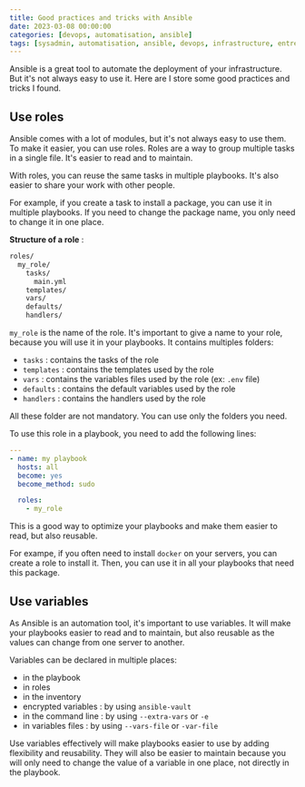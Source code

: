 ```yaml
---
title: Good practices and tricks with Ansible
date: 2023-03-08 00:00:00
categories: [devops, automatisation, ansible]
tags: [sysadmin, automatisation, ansible, devops, infrastructure, entreprise]
---
```


Ansible is a great tool to automate the deployment of your infrastructure. But it's not always easy to use it. Here are I store some good practices and tricks I found.

## Use roles

Ansible comes with a lot of modules, but it's not always easy to use them. To make it easier, you can use roles. Roles are a way to group multiple tasks in a single file. It's easier to read and to maintain.

With roles, you can reuse the same tasks in multiple playbooks. It's also easier to share your work with other people.

For example, if you create a task to install a package, you can use it in multiple playbooks. If you need to change the package name, you only need to change it in one place.

**Structure of a role** : 
    
```bash
roles/
  my_role/
    tasks/
      main.yml
    templates/
    vars/
    defaults/
    handlers/
```

`my_role` is the name of the role. It's important to give a name to your role, because you will use it in your playbooks. It contains multiples folders:
- `tasks` : contains the tasks of the role
- `templates` : contains the templates used by the role
- `vars` : contains the variables files used by the role (ex: `.env` file)
- `defaults` : contains the default variables used by the role
- `handlers` : contains the handlers used by the role

All these folder are not mandatory. You can use only the folders you need.

To use this role in a playbook, you need to add the following lines:

```yaml
---
- name: my playbook
  hosts: all
  become: yes
  become_method: sudo

  roles:
    - my_role
```

This is a good way to optimize your playbooks and make them easier to read, but also reusable. 

For exampe, if you often need to install `docker` on your servers, you can create a role to install it. Then, you can use it in all your playbooks that need this package.

## Use variables

As Ansible is an automation tool, it's important to use variables. It will make your playbooks easier to read and to maintain, but also reusable as the values can change from one server to another.

Variables can be declared in multiple places:
- in the playbook
- in roles
- in the inventory
- encrypted variables : by using `ansible-vault` 
- in the command line : by using `--extra-vars` or `-e`
- in variables files : by using `--vars-file` or `-var-file`

Use variables effectively will make playbooks easier to use by adding flexibility and reusability. They will also be easier to maintain because you will only need to change the value of a variable in one place, not directly in the playbook.